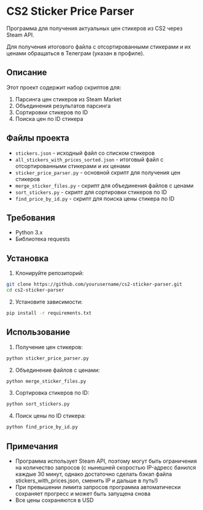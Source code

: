 # CS2 Sticker Price Parser

Программа для получения актуальных цен стикеров из CS2 через Steam API.

Для получения итогового файла с отсортированными стикерами и их ценами обращаться в Телеграм (указан в профиле).

## Описание

Этот проект содержит набор скриптов для:
1. Парсинга цен стикеров из Steam Market
2. Объединения результатов парсинга
3. Сортировки стикеров по ID
4. Поиска цен по ID стикера

## Файлы проекта

- `stickers.json` - исходный файл со списком стикеров
- `all_stickers_with_prices_sorted.json` - итоговый файл с отсортированными стикерами и их ценами
- `sticker_price_parser.py` - основной скрипт для получения цен стикеров
- `merge_sticker_files.py` - скрипт для объединения файлов с ценами
- `sort_stickers.py` - скрипт для сортировки стикеров по ID
- `find_price_by_id.py` - скрипт для поиска цены стикера по ID

## Требования

- Python 3.x
- Библиотека requests

## Установка

1. Клонируйте репозиторий:
```bash
git clone https://github.com/yourusername/cs2-sticker-parser.git
cd cs2-sticker-parser
```

2. Установите зависимости:
```bash
pip install -r requirements.txt
```

## Использование

1. Получение цен стикеров:
```bash
python sticker_price_parser.py
```

2. Объединение файлов с ценами:
```bash
python merge_sticker_files.py
```

3. Сортировка стикеров по ID:
```bash
python sort_stickers.py
```

4. Поиск цены по ID стикера:
```bash
python find_price_by_id.py
```

## Примечания

- Программа использует Steam API, поэтому могут быть ограничения на количество запросов
  (с нынешней скоростью IP-адресс банился каждые 30 минут, однако достаточно сделать бэкап файла stickers_with_prices.json, сменить IP и дальше в путь!)
- При превышении лимита запросов программа автоматически сохраняет прогресс и может быть запущена снова
- Все цены сохраняются в USD 
